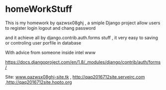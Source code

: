 # homeWorkStuff

This is my homework by qazwsx08ghj , a smiple Django project allow users to register login logout and chang password

and it achieve all by django.contrib.auth.forms stuff , it very easy to saving or controling user porfile in database

With advice from someone inside intel www

https://docs.djangoproject.com/en/1.8/_modules/django/contrib/auth/forms/

Site: www.qazwsx08ghj-site.tk , http://qaq2016712site.serveirc.com ,http://qaq2016712site.hopto.org

